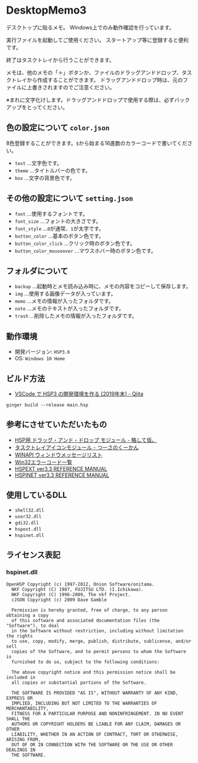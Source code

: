 # DesktopMemo3
デスクトップに貼るメモ。
Windows上でのみ動作確認を行っています。

実行ファイルを起動してご使用ください。
スタートアップ等に登録すると便利です。

終了はタスクトレイから行うことができます。

メモは、他のメモの「＋」ボタンか、ファイルのドラッグアンドドロップ、タスクトレイから作成することができます。
ドラッグアンドドロップ時は、元のファイルに上書きされますのでご注意ください。

※まれに文字化けします。ドラッグアンドドロップで使用する際は、必ずバックアップをとってください。

## 色の設定について `color.json`
8色登録することができます。`$`から始まる16進数のカラーコードで書いてください。
- `text` ...文字色です。
- `theme` ...タイトルバーの色です。
- `box` ...文字の背景色です。

## その他の設定について `setting.json`
- `font` ...使用するフォントです。
- `font_size` ...フォントの大きさです。
- `font_style` ...`0`が通常、`1`が太字です。
- `button_color` ...基本のボタン色です。
- `button_color_click` ...クリック時のボタン色です。
- `button_color_mouseover` ...マウスホバー時のボタン色です。

## フォルダについて
- `backup` ...起動時とメモ読み込み時に、メモの内容をコピーして保存します。
- `img` ...使用する画像データが入っています。
- `memo` ...メモの情報が入ったフォルダです。
- `note` ...メモのテキストが入ったフォルダです。
- `trash` ...削除したメモの情報が入ったフォルダです。

## 動作環境
- 開発バージョン: `HSP3.6`
- OS: `Windows 10 Home`

## ビルド方法
- [VSCode で HSP3 の開発環境を作る [2019年末] - Qiita](https://qiita.com/vain0x/items/1c0be49b3b22142dbfd1)
```shell
ginger build --release main.hsp
```

## 参考にさせていただいたもの
- [HSP用 ドラッグ・アンド・ドロップ モジュール - 略して仮。](http://menyukko.ifdef.jp/cauldron/hmdandd.html)
- [タスクトレイアイコンモジュール - つーさのくーかん](https://tu3.jp/0108)
- [WINAPI ウィンドウメッセージリスト](http://chokuto.ifdef.jp/urawaza/message/index.html)
- [Win32エラーコード一覧](http://ir9.jp/prog/ayu/win32err.htm)
- [HSPEXT ver3.3 REFERENCE MANUAL](http://www.onionsoft.net/hsp/v33/doclib/hspext.txt)
- [HSPINET ver3.3 REFERENCE MANUAL](http://www.onionsoft.net/hsp/v33/doclib/hspinet.txt)

## 使用しているDLL
- `shell32.dll`
- `user32.dll`
- `gdi32.dll`
- `hspext.dll`
- `hspinet.dll`

## ライセンス表記
### hspinet.dll
```
OpenHSP Copyright (c) 1997-2012, Onion Software/onitama.
  NKF Copyright (C) 1987, FUJITSU LTD. (I.Ichikawa).
  NKF Copyright (C) 1996-2009, The nkf Project.
  cJSON Copyright (c) 2009 Dave Gamble

  Permission is hereby granted, free of charge, to any person obtaining a copy
  of this software and associated documentation files (the "Software"), to deal
  in the Software without restriction, including without limitation the rights
  to use, copy, modify, merge, publish, distribute, sublicense, and/or sell
  copies of the Software, and to permit persons to whom the Software is
  furnished to do so, subject to the following conditions:

  The above copyright notice and this permission notice shall be included in
  all copies or substantial portions of the Software.

  THE SOFTWARE IS PROVIDED "AS IS", WITHOUT WARRANTY OF ANY KIND, EXPRESS OR
  IMPLIED, INCLUDING BUT NOT LIMITED TO THE WARRANTIES OF MERCHANTABILITY,
  FITNESS FOR A PARTICULAR PURPOSE AND NONINFRINGEMENT. IN NO EVENT SHALL THE
  AUTHORS OR COPYRIGHT HOLDERS BE LIABLE FOR ANY CLAIM, DAMAGES OR OTHER
  LIABILITY, WHETHER IN AN ACTION OF CONTRACT, TORT OR OTHERWISE, ARISING FROM,
  OUT OF OR IN CONNECTION WITH THE SOFTWARE OR THE USE OR OTHER DEALINGS IN
  THE SOFTWARE.
  ```
